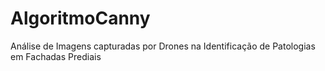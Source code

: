 # AlgoritmoCanny
Análise de Imagens capturadas por Drones na Identificação de Patologias em Fachadas Prediais
